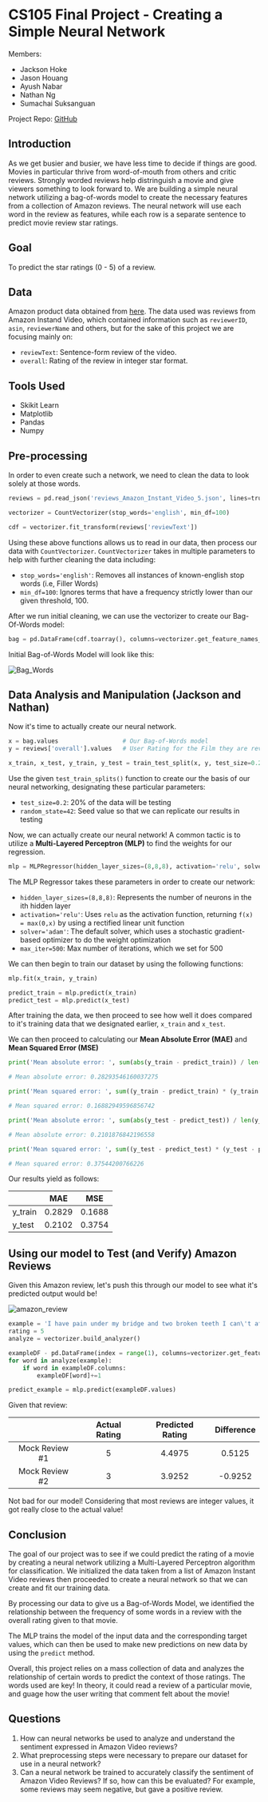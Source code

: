 # CS105 Final Project - Creating a Simple Neural Network

Members:
* Jackson Hoke
* Jason Houang
* Ayush Nabar
* Nathan Ng
* Sumachai Suksanguan

Project Repo: [GitHub](https://github.com/ssumachai/CS105-FinalProject)

## Introduction

As we get busier and busier, we have less time to decide if things are good.  Movies in particular thrive from word-of-mouth from others and critic reviews.  Strongly worded reviews help distringuish a movie and give viewers something to look forward to.  We are building a simple neural network utilizing a bag-of-words model to create the necessary features from a collection of Amazon reviews.  The neural network will use each word in the review as features, while each row is a separate sentence to predict movie review star ratings.

## Goal

To predict the star ratings (0 - 5) of a review.

## Data
Amazon product data obtained from [here](jmcauley.ucsd.edu/data/amazon).  The data used was reviews from Amazon Instand Video, which contained information such as `reviewerID`, `asin`, `reviewerName` and others, but for the sake of this project we are focusing mainly on:
* `reviewText`: Sentence-form review of the video. 
* `overall`: Rating of the review in integer star format.

## Tools Used

* Skikit Learn
* Matplotlib
* Pandas
* Numpy 

## Pre-processing

In order to even create such a network, we need to clean the data to look solely at those words.

```py
reviews = pd.read_json('reviews_Amazon_Instant_Video_5.json', lines=true)       # Read in Our Data

vectorizer = CountVectorizer(stop_words='english', min_df=100)                  # Uses Stop Words to remove filler "English Words"

cdf = vectorizer.fit_transform(reviews['reviewText'])                           # Runs vectorizer on our review text
```

Using these above functions allows us to read in our data, then process our data with `CountVectorizer`.  `CountVectorizer` takes in multiple parameters to help with further cleaning the data including:
* `stop_words='english'`: Removes all instances of known-english stop words (i.e, Filler Words)
* `min_df=100`: Ignores terms that have a frequency strictly lower than our given threshold, 100.

After we run initial cleaning, we can use the vectorizer to create our Bag-Of-Words model:
```py
bag = pd.DataFrame(cdf.toarray(), columns=vectorizer.get_feature_names_out())
```

Initial Bag-of-Words Model will look like this:

![Bag_Words](./report_images/initial_data.png)

## Data Analysis and Manipulation (Jackson and Nathan)

Now it's time to actually create our neural network.

```py
x = bag.values                  # Our Bag-of-Words model
y = reviews['overall'].values   # User Rating for the Film they are reviewing

x_train, x_test, y_train, y_test = train_test_split(x, y, test_size=0.2, random_state=42)
```

Use the given `test_train_splits()` function to create our the basis of our neural networking, designating these particular parameters:
* `test_size=0.2`: 20% of the data will be testing
* `random_state=42`: Seed value so that we can replicate our results in testing

Now, we can actually create our neural network!  A common tactic is to utilize a **Multi-Layered Perceptron (MLP)** to find the weights for our regression. 

```py
mlp = MLPRegressor(hidden_layer_sizes=(8,8,8), activation='relu', solver='adam', max_iter=500)
```

The MLP Regressor takes these parameters in order to create our network:
* `hidden_layer_sizes=(8,8,8)`: Represents the number of neurons in the ith hidden layer
* `activation='relu'`: Uses `relu` as the activation function, returning `f(x) = max(0,x)` by using a rectified linear unit function
* `solver='adam'`: The default solver, which uses a stochastic gradient-based optimizer to do the weight optimization
* `max_iter=500`: Max number of iterations, which we set for 500

We can then begin to train our dataset by using the following functions:

```py
mlp.fit(x_train, y_train)

predict_train = mlp.predict(x_train)
predict_test = mlp.predict(x_test)
```

After training the data, we then proceed to see how well it does compared to it's training data that we designated earlier, `x_train` and `x_test`.

We can then proceed to calculating our **Mean Absolute Error (MAE)** and **Mean Squared Error (MSE)**

```py
print('Mean absolute error: ', sum(abs(y_train - predict_train)) / len(y_train))

# Mean absolute error: 0.28293546160037275

print('Mean squared error: ', sum((y_train - predict_train) * (y_train - predict_train)) / len(y_train))

# Mean squared error: 0.16882949596856742

print('Mean absolute error: ', sum(abs(y_test - predict_test)) / len(y_train))

# Mean absolute error: 0.2101876842196558

print('Mean squared error: ', sum((y_test - predict_test) * (y_test - predict_test)) / len(y_train))

# Mean squared error: 0.37544200766226
```

Our results yield as follows:

|         | MAE     | MSE    |
| ------- | ------- | ------ |
| y_train | 0.2829  | 0.1688 |
| y_test  | 0.2102  | 0.3754 |

## Using our model to Test (and Verify) Amazon Reviews

Given this Amazon review, let's push this through our model to see what it's predicted output would be!

![amazon_review](./report_images/amazon.png)

```py
example = 'I have pain under my bridge and two broken teeth I can\'t afford to fix! This product helps me deal with it by getting rid of the trapped food several times a day! This deal made it easier to buy this year! Thank you'
rating = 5
analyze = vectorizer.build_analyzer()

exampleDF - pd.DataFrame(index = range(1), columns=vectorizer.get_features_names_out()).fillna(0)
for word in analyze(example):
    if word in exampleDF.columns:
        exampleDF[word]+=1

predict_example = mlp.predict(exampleDF.values)
```

Given that review:

|                | Actual Rating | Predicted Rating | Difference |
| :------------: | :-----------: | :--------------: | :--------: |
| Mock Review #1 | 5             | 4.4975           |    0.5125  |
| Mock Review #2 | 3             | 3.9252           |   -0.9252  |

Not bad for our model!  Considering that most reviews are integer values, it got really close to the actual value!

## Conclusion

The goal of our project was to see if we could predict the rating of a movie by creating a neural network utilizing a Multi-Layered Perceptron algorithm for classification.  We initialized the data taken from a list of Amazon Instant Video reviews then proceeded to create a neural network so that we can create and fit our training data.  

By processing our data to give us a Bag-of-Words Model, we identified the relationship between the frequency of some words in a review with the overall rating given to that movie.

The MLP trains the model of the input data and the corresponding target values, which can then be used to make new predictions on new data by using the `predict` method. 

Overall, this project relies on a mass collection of data and analyzes the relationship of certain words to predict the context of those ratings.  The words used are key!  In theory, it could read a review of a particular movie, and guage how the user writing that comment felt about the movie! 

## Questions

1. How can neural networks be used to analyze and understand the sentiment expressed in Amazon Video reviews?
2. What preprocessing steps were necessary to prepare our dataset for use in a neural network?
3. Can a neural network be trained to accurately classify the sentiment of Amazon Video Reviews?  If so, how can this be evaluated?  For example, some reviews may seem negative, but gave a positive review.
